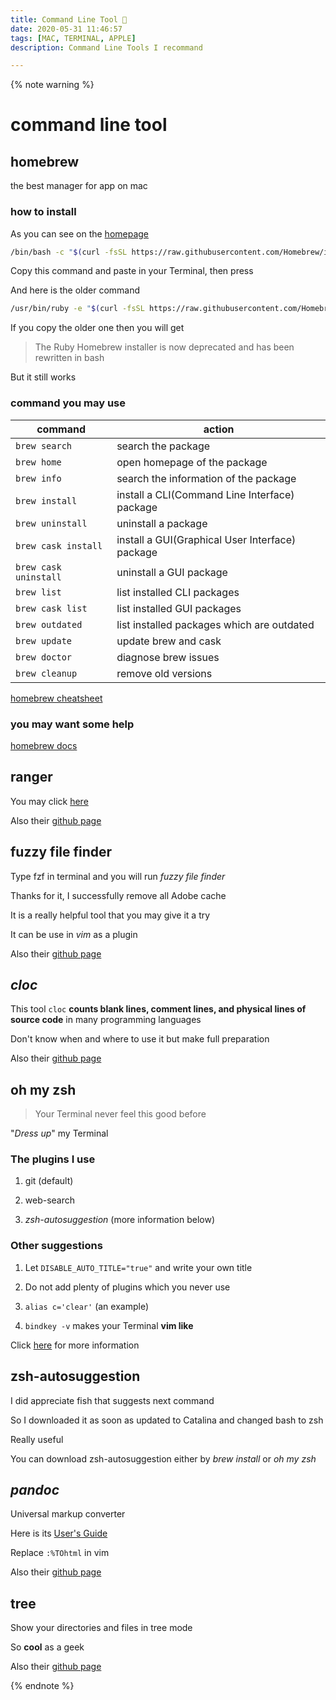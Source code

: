 ```yaml
---
title: Command Line Tool 
date: 2020-05-31 11:46:57
tags: [MAC, TERMINAL, APPLE]
description: Command Line Tools I recommand

---
```


{% note warning %}

# command line tool

## **homebrew**

the best manager for app on mac

### how to install

As you can see on the [homepage](https://brew.sh)

```bash
/bin/bash -c "$(curl -fsSL https://raw.githubusercontent.com/Homebrew/install/master/install.sh)"
```

Copy this command and paste in your Terminal, then press <enter>

And here is the older command

```bash
/usr/bin/ruby -e "$(curl -fsSL https://raw.githubusercontent.com/Homebrew/install/master/install)"
```

If you copy the older one then you will get

> The Ruby Homebrew installer is now deprecated and has been rewritten in bash

But it still works

### command you may use

| command               | action                                          |
|-----------------------|-------------------------------------------------|
| `brew search`         | search the package                              |
| `brew home`           | open homepage of the package                    |
| `brew info`           | search the information of the package           |
| `brew install`        | install a CLI(Command Line Interface) package   |
| `brew uninstall`      | uninstall a package                             |
| `brew cask install`   | install a GUI(Graphical User Interface) package |
| `brew cask uninstall` | uninstall a GUI package                         |
| `brew list`           | list installed CLI packages                     |
| `brew cask list`      | list installed GUI packages                     |
| `brew outdated`       | list installed packages which are outdated      |
| `brew update`         | update brew and cask                            |
| `brew doctor`         | diagnose brew issues                            |
| `brew cleanup`        | remove old versions                             |

[homebrew cheatsheet](https://devhints.io/homebrew)

### you may want some help

[homebrew docs](https://docs.brew.sh/)

## **ranger**

You may click [here](../mac-software/#ranger)

Also their [github page](https://github.com/ranger/ranger)

## **fuzzy file finder**

Type fzf in terminal and you will run *fuzzy file finder*

Thanks for it, I successfully remove all Adobe cache

It is a really helpful tool that you may give it a try

It can be use in *vim* as a plugin

Also their [github page](https://github.com/junegunn/fzf)

## *cloc*

This tool `cloc` **counts blank lines, comment lines, and physical lines of source code** in many programming languages

Don't know when and where to use it but make full preparation

Also their [github page](https://github.com/AlDanial/cloc)

## oh my zsh

> Your Terminal never feel this good before

"*Dress up*" my Terminal

### The plugins I use

1. git (default)

2. web-search

3. *zsh-autosuggestion* (more information below)

### Other suggestions

1. Let `DISABLE_AUTO_TITLE="true"` and write your own title

2. Do not add plenty of plugins which you never use

3. `alias c='clear'` (an example)

4. `bindkey -v` makes your Terminal **vim like**

Click [here](https://ohmyz.sh) for more information

## **zsh-autosuggestion**

I did appreciate fish that suggests next command

So I downloaded it as soon as updated to Catalina and changed bash to zsh

Really useful

You can download zsh-autosuggestion either by *brew install* or *oh my zsh*

## *pandoc*

Universal markup converter

Here is its [User's Guide](https://pandoc.org/MANUAL.html)

Replace `:%TOhtml` in vim

Also their [github page](https://github.com/jgm/pandoc)

## tree

Show your directories and files in tree mode

So **cool** as a geek

Also their [github page](https://github.com/torvalds/linux)

{% endnote %}
